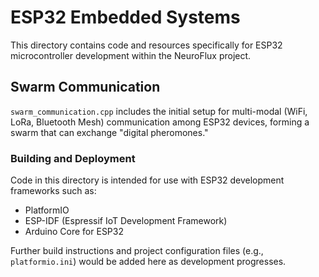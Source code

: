 # ESP32 Embedded Systems

This directory contains code and resources specifically for ESP32 microcontroller development within the NeuroFlux project.

## Swarm Communication

`swarm_communication.cpp` includes the initial setup for multi-modal (WiFi, LoRa, Bluetooth Mesh) communication among ESP32 devices, forming a swarm that can exchange "digital pheromones."

### Building and Deployment
Code in this directory is intended for use with ESP32 development frameworks such as:
- PlatformIO
- ESP-IDF (Espressif IoT Development Framework)
- Arduino Core for ESP32

Further build instructions and project configuration files (e.g., `platformio.ini`) would be added here as development progresses.
